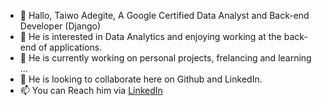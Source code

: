 - 👋 Hallo, Taiwo Adegite, A Google Certified Data Analyst and Back-end Developer (Django)
- 👀 He is interested in Data Analytics and enjoying working at the back-end of applications.
- 🌱 He is currently working on personal projects, frelancing and learning ...
- 💞️ He is looking to collaborate here on Github and LinkedIn.
- 📫 You can Reach him via [LinkedIn](https://www.linkedin.com/in/taiwo-adegite-39849b187/)

<!---
Adegitetaiwo/Adegitetaiwo is a ✨ special ✨ repository because its `README.md` (this file) appears on your GitHub profile.
You can click the Preview link to take a look at your changes.
--->
